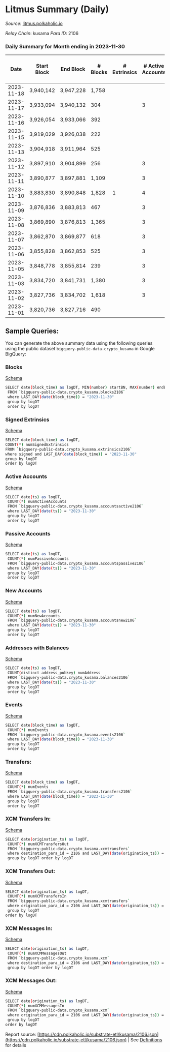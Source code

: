 # Litmus Summary (Daily)

_Source_: [litmus.polkaholic.io](https://litmus.polkaholic.io)

*Relay Chain*: kusama
*Para ID*: 2106



### Daily Summary for Month ending in 2023-11-30


| Date    | Start Block | End Block | # Blocks | # Extrinsics | # Active Accounts | # Passive Accounts | # New Accounts | # Addresses | # Events  | # Transfers ($USD) | # XCM Transfers In ($USD) | # XCM Transfers Out ($USD) | # XCM In | # XCM Out | Issues |
|---------|-------------|-----------|----------|--------------|-------------------|--------------------|----------------|-------------|-----------|--------------------|---------------------------|----------------------------|----------|-----------|--------|
| 2023-11-18 | 3,940,142 | 3,947,228 | 1,758 |  |  |  |  |  | 632 |   |   |   |  |  |  |
| 2023-11-17 | 3,933,094 | 3,940,132 | 304 |  | 3 |  |  | 13,886 | 609 |   |   |   |  |  |  |
| 2023-11-16 | 3,926,054 | 3,933,066 | 392 |  |  |  |  | 13,887 | 784 |   |   |   |  |  |  |
| 2023-11-15 | 3,919,029 | 3,926,038 | 222 |  |  |  |  | 13,887 | 448 |   |   |   |  |  |  |
| 2023-11-13 | 3,904,918 | 3,911,964 | 525 |  |  |  |  | 13,888 | 431 |   |   |   |  |  |  |
| 2023-11-12 | 3,897,910 | 3,904,899 | 256 |  | 3 |  |  | 13,888 | 512 |   |   |   |  |  |  |
| 2023-11-11 | 3,890,877 | 3,897,881 | 1,109 |  | 3 |  | 1 | 13,888 | 2,218 |   |   |   |  |  |  |
| 2023-11-10 | 3,883,830 | 3,890,848 | 1,828 | 1 | 4 | 1 | 1 | 13,888 | 3,667 | 1 ($2.54) |   |   |  |  |  |
| 2023-11-09 | 3,876,836 | 3,883,813 | 467 |  | 3 |  |  | 13,888 | 938 |   |   |   |  |  |  |
| 2023-11-08 | 3,869,890 | 3,876,813 | 1,365 |  | 3 |  |  | 13,888 | 2,731 |   |   |   |  |  |  |
| 2023-11-07 | 3,862,870 | 3,869,877 | 618 |  | 3 |  |  | 13,888 | 1,237 |   |   |   |  |  |  |
| 2023-11-06 | 3,855,828 | 3,862,853 | 525 |  | 3 |  |  | 13,888 | 1,050 |   |   |   |  |  |  |
| 2023-11-05 | 3,848,778 | 3,855,814 | 239 |  | 3 |  |  | 13,889 | 478 |   |   |   |  |  |  |
| 2023-11-03 | 3,834,720 | 3,841,731 | 1,380 |  | 3 |  | 1 | 13,889 | 2,761 |   |   |   |  |  |  |
| 2023-11-02 | 3,827,736 | 3,834,702 | 1,618 |  | 3 |  | 1 | 13,890 | 3,236 |   |   |   |  |  |  |
| 2023-11-01 | 3,820,736 | 3,827,716 | 490 |  |  |  |  | 13,890 | 441 |   |   |   |  |  |  |

## Sample Queries:
You can generate the above summary data using the following queries using the public dataset `bigquery-public-data.crypto_kusama` in Google BigQuery:


### Blocks 

[Schema](https://github.com/colorfulnotion/substrate-etl/blob/main/schema/blocks.json)

```bash
SELECT date(block_time) as logDT, MIN(number) startBN, MAX(number) endBN, COUNT(*) numBlocks 
 FROM `bigquery-public-data.crypto_kusama.blocks2106`  
 where LAST_DAY(date(block_time)) = "2023-11-30" 
 group by logDT 
 order by logDT
```

### Signed Extrinsics 

[Schema](https://github.com/colorfulnotion/substrate-etl/blob/main/schema/extrinsics.json)

```bash
SELECT date(block_time) as logDT, 
COUNT(*) numSignedExtrinsics 
FROM `bigquery-public-data.crypto_kusama.extrinsics2106`  
where signed and LAST_DAY(date(block_time)) = "2023-11-30" 
group by logDT 
order by logDT
```

### Active Accounts 

[Schema](https://github.com/colorfulnotion/substrate-etl/blob/main/schema/accountsactive.json)

```bash
SELECT date(ts) as logDT, 
 COUNT(*) numActiveAccounts 
 FROM `bigquery-public-data.crypto_kusama.accountsactive2106` 
 where LAST_DAY(date(ts)) = "2023-11-30" 
 group by logDT 
 order by logDT
```

### Passive Accounts 

[Schema](https://github.com/colorfulnotion/substrate-etl/blob/main/schema/accountspassive.json)

```bash
SELECT date(ts) as logDT, 
 COUNT(*) numPassiveAccounts 
 FROM `bigquery-public-data.crypto_kusama.accountspassive2106` 
 where LAST_DAY(date(ts)) = "2023-11-30" 
 group by logDT 
 order by logDT
```

### New Accounts 

[Schema](https://github.com/colorfulnotion/substrate-etl/blob/main/schema/accountsnew.json)

```bash
SELECT date(ts) as logDT, 
 COUNT(*) numNewAccounts 
 FROM `bigquery-public-data.crypto_kusama.accountsnew2106` 
 where LAST_DAY(date(ts)) = "2023-11-30" 
 group by logDT
 order by logDT
```

### Addresses with Balances 

[Schema](https://github.com/colorfulnotion/substrate-etl/blob/main/schema/balances.json)

```bash
SELECT date(ts) as logDT,
 COUNT(distinct address_pubkey) numAddress 
 FROM `bigquery-public-data.crypto_kusama.balances2106` 
 where LAST_DAY(date(ts)) = "2023-11-30" 
 group by logDT 
 order by logDT
```

### Events 

[Schema](https://github.com/colorfulnotion/substrate-etl/blob/main/schema/events.json)

```bash
SELECT date(block_time) as logDT, 
 COUNT(*) numEvents 
 FROM `bigquery-public-data.crypto_kusama.events2106` 
 where LAST_DAY(date(block_time)) = "2023-11-30" 
 group by logDT 
 order by logDT
```

### Transfers:

[Schema](https://github.com/colorfulnotion/substrate-etl/blob/main/schema/transfers.json)

```bash
SELECT date(block_time) as logDT, 
 COUNT(*) numEvents 
 FROM `bigquery-public-data.crypto_kusama.transfers2106` 
 where LAST_DAY(date(block_time)) = "2023-11-30" 
 group by logDT 
 order by logDT
```

### XCM Transfers In: 

[Schema](https://github.com/colorfulnotion/substrate-etl/blob/main/schema/xcmtransfers.json)

```bash
SELECT date(origination_ts) as logDT, 
 COUNT(*) numXCMTransfersOut 
 FROM `bigquery-public-data.crypto_kusama.xcmtransfers` 
 where destination_para_id = 2106 and LAST_DAY(date(origination_ts)) = "2023-11-30" 
 group by logDT order by logDT
```

### XCM Transfers Out: 

[Schema](https://github.com/colorfulnotion/substrate-etl/blob/main/schema/xcmtransfers.json)

```bash
SELECT date(origination_ts) as logDT, 
 COUNT(*) numXCMTransfersIn 
 FROM `bigquery-public-data.crypto_kusama.xcmtransfers` 
 where origination_para_id = 2106 and LAST_DAY(date(origination_ts)) = "2023-11-30" 
 group by logDT 
order by logDT
```

### XCM Messages In: 

[Schema](https://github.com/colorfulnotion/substrate-etl/blob/main/schema/xcm.json)

```bash
SELECT date(origination_ts) as logDT, 
 COUNT(*) numXCMMessagesOut 
 FROM `bigquery-public-data.crypto_kusama.xcm` 
 where destination_para_id = 2106 and LAST_DAY(date(origination_ts)) = "2023-11-30" 
 group by logDT order by logDT
```

### XCM Messages Out: 

[Schema](https://github.com/colorfulnotion/substrate-etl/blob/main/schema/xcm.json)

```bash
SELECT date(origination_ts) as logDT, 
 COUNT(*) numXCMMessagesIn 
 FROM `bigquery-public-data.crypto_kusama.xcm` 
 where origination_para_id = 2106 and LAST_DAY(date(origination_ts)) = "2023-11-30" 
 group by logDT 
order by logDT
```


Report source: [https://cdn.polkaholic.io/substrate-etl/kusama/2106.json](https://cdn.polkaholic.io/substrate-etl/kusama/2106.json) | See [Definitions](/DEFINITIONS.md) for details
